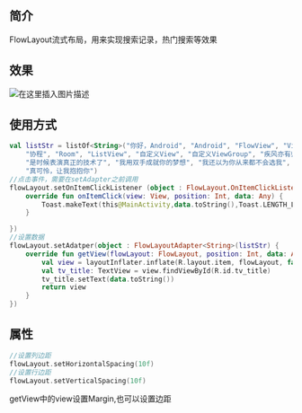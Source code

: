 ## 简介
FlowLayout流式布局，用来实现搜索记录，热门搜索等效果<br/>
## 效果
![在这里插入图片描述](https://img-blog.csdnimg.cn/143a7157065f49df89606732f5606337.png?x-oss-process=image/watermark,type_ZmFuZ3poZW5naGVpdGk,shadow_10,text_aHR0cHM6Ly9ibG9nLmNzZG4ubmV0L3UwMTM3MTA3NTI=,size_16,color_FFFFFF,t_70)
## 使用方式
```kotlin
val listStr = listOf<String>("你好，Android", "Android", "FlowView", "ViewModel", "DataBinding",
    "协程", "Room", "ListView", "自定义View", "自定义ViewGroup", "疾风亦有归途",
    "是时候表演真正的技术了", "我用双手成就你的梦想", "我还以为你从来都不会选我",
    "真可怜，让我抱抱你")
//点击事件，需要在setAdapter之前调用
flowLayout.setOnItemClickListener (object : FlowLayout.OnItemClickListener{
    override fun onItemClick(view: View, position: Int, data: Any) {
        Toast.makeText(this@MainActivity,data.toString(),Toast.LENGTH_LONG).show()
    }

})
//设置数据
flowLayout.setAdatper(object : FlowLayoutAdapter<String>(listStr) {
    override fun getView(flowLayout: FlowLayout, position: Int, data: Any): View {
        val view = layoutInflater.inflate(R.layout.item, flowLayout, false)
        val tv_title: TextView = view.findViewById(R.id.tv_title)
        tv_title.setText(data.toString())
        return view
    }
})	
```
## 属性
```kotlin
//设置列边距 
flowLayout.setHorizontalSpacing(10f)
//设置行边距
flowLayout.setVerticalSpacing(10f)
```
getView中的view设置Margin,也可以设置边距
